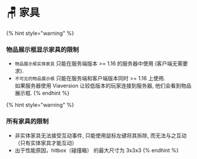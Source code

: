 # 🪑 家具

{% hint style="warning" %}
### 物品展示框显示家具的限制

* `物品展示框实体家具` 只能在服务端版本 >= 1.16 的服务器中使用 (客户端无需要求).
* `不可见的物品展示框` 只能在服务端和客户端版本同时 >= 1.16 上使用. \
  如果服务器使用 Viaversion 让较低版本的玩家连接到服务器, 他们会看到物品展示框.
{% endhint %}

{% hint style="warning" %}
### 所有家具的限制

* 非实体家具无法接受互动事件, 只能使用鼠标左键将其拆除, 而无法与之互动（只有实体家具才能互动）
* 出于性能原因，hitbox（碰撞箱） 的最大尺寸为 3x3x3
{% endhint %}

